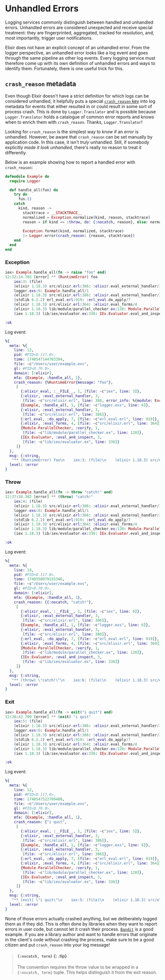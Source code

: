 # Unhandled Errors

Logging services commonly distinguish between handled and unhandled errors. 
Unhandled errors are considered unexpected and receive special treatment: they 
are fingerprinted, aggregated, tracked for resolution, and, most importantly,
trigger user notifications.

Elixir does not have an explicit concept of an unhandled error. From the logger
perspective, an unhandled error looks like a log event and goes through the same
pipeline as other log events. Every logging service must therefore come up with its
own definition of unhandled errors and ways to identify them. Fortunately, there is
one useful trick for this.

## `crash_reason` metadata

Even though Elixir doesn't have a strict definition for which logs can be
considered unhandled, it helpfully puts a special [`crash_reason` key](`Logger#module-metadata`) into
log metadata for events that either resulted in or could result in some sort of 
process crash. This is done by `Logger.Translator` and is possible because
`Logger.Translator` holds a catalogue of common error reports and knows when to
enrich them with `crash_reason`. Thanks, `Logger.Translator`!

Looking for `crash_reason` is the simplest way to know if an error is unhandled.
However, be aware that `crash_reason` can be set manually by application code.
In this case, it isn't _truly_ unhandled. Still, if somebody explicitly _made it
look unhandled_, there's really no reason to treat it differently.

Below is an example showing how to report a handled error with `crash_reason`:

```elixir
defmodule Example do
  require Logger

  def handle_all(fun) do
    try do
      fun.()
    catch
      kind, reason ->
        stacktrace = __STACKTRACE__
        normalized = Exception.normalize(kind, reason, stacktrace)
        reason = if kind == :throw, do: {:nocatch, reason}, else: normalized
        
        Exception.format(kind, normalized, stacktrace)
        |> Logger.error(crash_reason: {reason, stacktrace}) 
    end
  end
end
```

<!-- tabs-open -->

### Exception

```elixir
iex> Example.handle_all(fn -> raise "foo" end)
12:32:24.703 [error] ** (RuntimeError) foo
    iex:3: (file)
    (elixir 1.18.3) src/elixir.erl:386: :elixir.eval_external_handler/3
    logger.exs:6: Example.handle_all/1
    (elixir 1.18.3) src/elixir.erl:386: :elixir.eval_external_handler/3
    (stdlib 6.2.2) erl_eval.erl:919: :erl_eval.do_apply/7
    (elixir 1.18.3) src/elixir.erl:364: :elixir.eval_forms/4
    (elixir 1.18.3) lib/module/parallel_checker.ex:120: Module.ParallelChecker.verify/1
    (iex 1.18.3) lib/iex/evaluator.ex:336: IEx.Evaluator.eval_and_inspect/3

:ok
```

Log event:

```elixir
%{
  meta: %{
    line: 12,
    pid: #PID<0.117.0>,
    time: 1748547144703394,
    file: ~c"/Users/user/example.exs",
    gl: #PID<0.70.0>,
    domain: [:elixir],
    mfa: {Example, :handle_all, 1},
    crash_reason: {%RuntimeError{message: "foo"},
     [
       {:elixir_eval, :__FILE__, 1, [file: ~c"iex", line: 3]},
       {:elixir, :eval_external_handler, 3,
        [file: ~c"src/elixir.erl", line: 386, error_info: %{module: Exception}]},
       {Example, :handle_all, 1, [file: ~c"logger.exs", line: 6]},
       {:elixir, :eval_external_handler, 3,
        [file: ~c"src/elixir.erl", line: 386]},
       {:erl_eval, :do_apply, 7, [file: ~c"erl_eval.erl", line: 919]},
       {:elixir, :eval_forms, 4, [file: ~c"src/elixir.erl", line: 364]},
       {Module.ParallelChecker, :verify, 1,
        [file: ~c"lib/module/parallel_checker.ex", line: 120]},
       {IEx.Evaluator, :eval_and_inspect, 3,
        [file: ~c"lib/iex/evaluator.ex", line: 336]}
     ]}
  },
  msg: {:string,
   "** (RuntimeError) foo\n    iex:3: (file)\n    (elixir 1.18.3) src/elixir.erl:386: :elixir.eval_external_handler/3\n    logger.exs:6: Example.handle_all/1\n    (elixir 1.18.3) src/elixir.erl:386: :elixir.eval_external_handler/3\n    (stdlib 6.2.2) erl_eval.erl:919: :erl_eval.do_apply/7\n    (elixir 1.18.3) src/elixir.erl:364: :elixir.eval_forms/4\n    (elixir 1.18.3) lib/module/parallel_checker.ex:120: Module.ParallelChecker.verify/1\n    (iex 1.18.3) lib/iex/evaluator.ex:336: IEx.Evaluator.eval_and_inspect/3\n"},
  level: :error
}
```

### Throw

```elixir
iex> Example.handle_all(fn -> throw "catch!" end)
12:37:38.382 [error] ** (throw) "catch!"
    iex:4: (file)
    (elixir 1.18.3) src/elixir.erl:386: :elixir.eval_external_handler/3
    logger.exs:6: Example.handle_all/1
    (elixir 1.18.3) src/elixir.erl:386: :elixir.eval_external_handler/3
    (stdlib 6.2.2) erl_eval.erl:919: :erl_eval.do_apply/7
    (elixir 1.18.3) src/elixir.erl:364: :elixir.eval_forms/4
    (elixir 1.18.3) lib/module/parallel_checker.ex:120: Module.ParallelChecker.verify/1
    (iex 1.18.3) lib/iex/evaluator.ex:336: IEx.Evaluator.eval_and_inspect/3

:ok
```

Log event:

```elixir
%{
  meta: %{
    line: 14,
    pid: #PID<0.117.0>,
    time: 1748558079155346,
    file: ~c"/Users/user/example.exs",
    gl: #PID<0.70.0>,
    domain: [:elixir],
    mfa: {Example, :handle_all, 1},
    crash_reason: {{:nocatch, "catch!"},
     [
       {:elixir_eval, :__FILE__, 1, [file: ~c"iex", line: 6]},
       {:elixir, :eval_external_handler, 3,
        [file: ~c"src/elixir.erl", line: 386]},
       {Example, :handle_all, 1, [file: ~c"logger.exs", line: 6]},
       {:elixir, :eval_external_handler, 3,
        [file: ~c"src/elixir.erl", line: 386]},
       {:erl_eval, :do_apply, 7, [file: ~c"erl_eval.erl", line: 919]},
       {:elixir, :eval_forms, 4, [file: ~c"src/elixir.erl", line: 364]},
       {Module.ParallelChecker, :verify, 1,
        [file: ~c"lib/module/parallel_checker.ex", line: 120]},
       {IEx.Evaluator, :eval_and_inspect, 3,
        [file: ~c"lib/iex/evaluator.ex", line: 336]}
     ]}
  },
  msg: {:string,
   "** (throw) \"catch!\"\n    iex:6: (file)\n    (elixir 1.18.3) src/elixir.erl:386: :elixir.eval_external_handler/3\n    logger.exs:6: Example.handle_all/1\n    (elixir 1.18.3) src/elixir.erl:386: :elixir.eval_external_handler/3\n    (stdlib 6.2.2) erl_eval.erl:919: :erl_eval.do_apply/7\n    (elixir 1.18.3) src/elixir.erl:364: :elixir.eval_forms/4\n    (elixir 1.18.3) lib/module/parallel_checker.ex:120: Module.ParallelChecker.verify/1\n    (iex 1.18.3) lib/iex/evaluator.ex:336: IEx.Evaluator.eval_and_inspect/3\n"},
  level: :error
}
```

### Exit

```elixir
iex> Example.handle_all(fn -> exit("i quit") end)
12:38:42.709 [error] ** (exit) "i quit"
    iex:5: (file)
    (elixir 1.18.3) src/elixir.erl:386: :elixir.eval_external_handler/3
    logger.exs:6: Example.handle_all/1
    (elixir 1.18.3) src/elixir.erl:386: :elixir.eval_external_handler/3
    (stdlib 6.2.2) erl_eval.erl:919: :erl_eval.do_apply/7
    (elixir 1.18.3) src/elixir.erl:364: :elixir.eval_forms/4
    (elixir 1.18.3) lib/module/parallel_checker.ex:120: Module.ParallelChecker.verify/1
    (iex 1.18.3) lib/iex/evaluator.ex:336: IEx.Evaluator.eval_and_inspect/3

:ok
```

Log event:

```elixir
%{
  meta: %{
    line: 12,
    pid: #PID<0.117.0>,
    time: 1748547522709480,
    file: ~c"/Users/user/example.exs",
    gl: #PID<0.70.0>,
    domain: [:elixir],
    mfa: {Example, :handle_all, 1},
    crash_reason: {"i quit",
     [
       {:elixir_eval, :__FILE__, 1, [file: ~c"iex", line: 5]},
       {:elixir, :eval_external_handler, 3,
        [file: ~c"src/elixir.erl", line: 386]},
       {Example, :handle_all, 1, [file: ~c"logger.exs", line: 6]},
       {:elixir, :eval_external_handler, 3,
        [file: ~c"src/elixir.erl", line: 386]},
       {:erl_eval, :do_apply, 7, [file: ~c"erl_eval.erl", line: 919]},
       {:elixir, :eval_forms, 4, [file: ~c"src/elixir.erl", line: 364]},
       {Module.ParallelChecker, :verify, 1,
        [file: ~c"lib/module/parallel_checker.ex", line: 120]},
       {IEx.Evaluator, :eval_and_inspect, 3,
        [file: ~c"lib/iex/evaluator.ex", line: 336]}
     ]}
  },
  msg: {:string,
   "** (exit) \"i quit\"\n    iex:5: (file)\n    (elixir 1.18.3) src/elixir.erl:386: :elixir.eval_external_handler/3\n    logger.exs:6: Example.handle_all/1\n    (elixir 1.18.3) src/elixir.erl:386: :elixir.eval_external_handler/3\n    (stdlib 6.2.2) erl_eval.erl:919: :erl_eval.do_apply/7\n    (elixir 1.18.3) src/elixir.erl:364: :elixir.eval_forms/4\n    (elixir 1.18.3) lib/module/parallel_checker.ex:120: Module.ParallelChecker.verify/1\n    (iex 1.18.3) lib/iex/evaluator.ex:336: IEx.Evaluator.eval_and_inspect/3\n"},
  level: :error
}
```

<!-- tabs-close -->

None of those errors actually crashed anything, but we deliberately logged them
as if they did. This is often done by libraries when they want to report errors
in user code, but cannot let it crash their process.
[`Bandit`](https://github.com/mtrudel/bandit/blob/b8bf2bc76c1f49885fed5c2e68111e55b9e84e25/lib/bandit/pipeline.ex#L242-L243)
is a good example. If you are a library author and want to handle errors that
originate in the client's code without crashing the process, make sure to be a
good citizen and put `crash_reason` into your log message!

> #### `{:nocatch, term}` {: .tip}
>
> The convention requires the throw value to be wrapped in a `{:nocatch, term}`
> tuple. This helps distinguish it from the exit reason.

